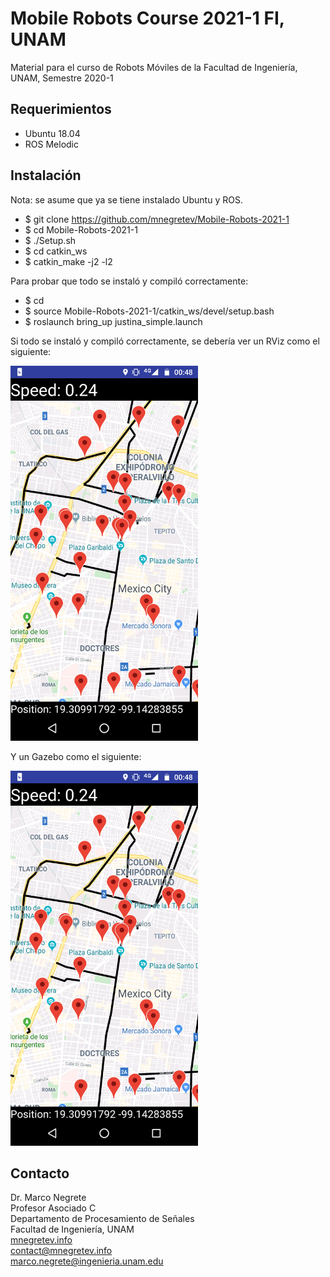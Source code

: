 # Mobile Robots Course 2021-1 FI, UNAM

Material para el curso de Robots Móviles de la Facultad de Ingeniería, UNAM, Semestre 2020-1

## Requerimientos

* Ubuntu 18.04
* ROS Melodic

## Instalación

Nota: se asume que ya se tiene instalado Ubuntu y ROS.

* $ git clone https://github.com/mnegretev/Mobile-Robots-2021-1
* $ cd Mobile-Robots-2021-1
* $ ./Setup.sh
* $ cd catkin_ws
* $ catkin_make -j2 -l2

Para probar que todo se instaló y compiló correctamente:

* $ cd 
* $ source Mobile-Robots-2021-1/catkin_ws/devel/setup.bash
* $ roslaunch bring_up justina_simple.launch

Si todo se instaló y compiló correctamente, se debería ver un RViz como el siguiente:

<img src="https://github.com/mnegretev/PAPIME_PE112120/blob/master/Media/TestMaps2.png" alt="Star Gazer App" width="300"/>

Y un Gazebo como el siguiente:

<img src="https://github.com/mnegretev/PAPIME_PE112120/blob/master/Media/TestMaps2.png" alt="Star Gazer App" width="300"/>

## Contacto
Dr. Marco Negrete<br>
Profesor Asociado C<br>
Departamento de Procesamiento de Señales<br>
Facultad de Ingeniería, UNAM <br>
[mnegretev.info](http://mnegretev.info)<br>
contact@mnegretev.info<br>
marco.negrete@ingenieria.unam.edu<br>

